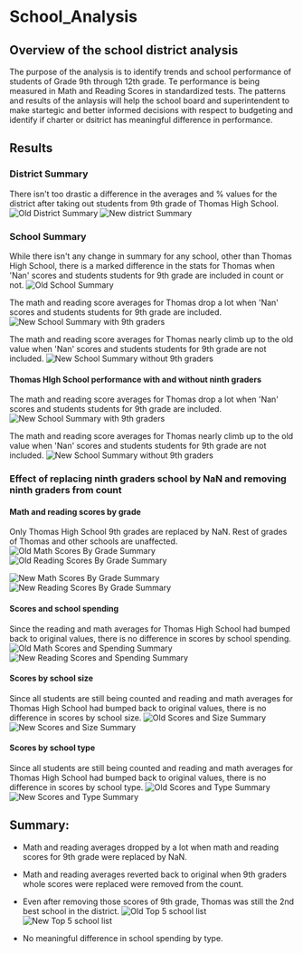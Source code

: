 # School_Analysis

## Overview of the school district analysis
The purpose of the analysis is to identify trends and school performance of students of Grade 9th through 12th grade. Te performance is being measured in Math and Reading Scores in standardized tests. The patterns and results of the anlaysis will help the school board and superintendent to make startegic and better informed decisions with respect to budgeting and identify if charter or dsitrict has meaningful difference in performance.

## Results
### District Summary
There isn't too drastic a difference in the averages and % values for the district after taking out students from 9th grade of Thomas High School.
![Old District Summary](https://github.com/abhi82git/School_Analysis/blob/84af0f58be3e89684a0b6932d18bc57f10da9778/Resources/Old_District_Summary.png)
![New district Summary](https://github.com/abhi82git/School_Analysis/blob/84af0f58be3e89684a0b6932d18bc57f10da9778/Resources/New_District_Summary.png)

### School Summary
While there isn't any change in summary for any school, other than Thomas High School, there is a marked difference in the stats for Thomas when 'Nan' scores and students students for 9th grade are included in count or not.
![Old School Summary](https://github.com/abhi82git/School_Analysis/blob/84af0f58be3e89684a0b6932d18bc57f10da9778/Resources/Old_School_Summary.png)

The math and reading score averages for Thomas drop a lot when 'Nan' scores and students students for 9th grade are included.
![New School Summary with 9th graders](https://github.com/abhi82git/School_Analysis/blob/84af0f58be3e89684a0b6932d18bc57f10da9778/Resources/New_School_Summary_With_9th_Graders.png)

The math and reading score averages for Thomas nearly climb up to the old value when 'Nan' scores and students students for 9th grade are not included.
![New School Summary without 9th graders](https://github.com/abhi82git/School_Analysis/blob/84af0f58be3e89684a0b6932d18bc57f10da9778/Resources/New_School_Summary_Without_9th_Graders.png)

#### Thomas HIgh School performance with and without ninth graders
The math and reading score averages for Thomas drop a lot when 'Nan' scores and students students for 9th grade are included.
![New School Summary with 9th graders](https://github.com/abhi82git/School_Analysis/blob/84af0f58be3e89684a0b6932d18bc57f10da9778/Resources/New_School_Summary_With_9th_Graders.png)

The math and reading score averages for Thomas nearly climb up to the old value when 'Nan' scores and students students for 9th grade are not included.
![New School Summary without 9th graders](https://github.com/abhi82git/School_Analysis/blob/84af0f58be3e89684a0b6932d18bc57f10da9778/Resources/New_School_Summary_Without_9th_Graders.png)


### Effect of replacing ninth graders school by NaN and removing ninth graders from count

#### Math and reading scores by grade
Only Thomas High School 9th grades are replaced by NaN. Rest of grades of Thomas and other schools are unaffected.
![Old Math Scores By Grade Summary](https://github.com/abhi82git/School_Analysis/blob/84af0f58be3e89684a0b6932d18bc57f10da9778/Resources/Old_Math_Scores_By_Grade_Summary.png)
![Old Reading Scores By Grade Summary](https://github.com/abhi82git/School_Analysis/blob/84af0f58be3e89684a0b6932d18bc57f10da9778/Resources/Old_Reading_Scores_By_Grade_Summary.png)

![New Math Scores By Grade Summary](https://github.com/abhi82git/School_Analysis/blob/84af0f58be3e89684a0b6932d18bc57f10da9778/Resources/New_Math_Scores_By_Grade_Summary.png)
![New Reading Scores By Grade Summary](https://github.com/abhi82git/School_Analysis/blob/84af0f58be3e89684a0b6932d18bc57f10da9778/Resources/New_Reading_Scores_By_Grade_Summary.png)


#### Scores and school spending
Since the reading and math averages for Thomas High School had bumped back to original values, there is no difference in scores by school spending.
![Old Math Scores and Spending Summary](https://github.com/abhi82git/Election_Analysis/blob/068845e7f4a4b38f75d2462542eb43781a0f7df1/Resources/Total_Votes.png)
![New Reading Scores and Spending Summary](https://github.com/abhi82git/Election_Analysis/blob/068845e7f4a4b38f75d2462542eb43781a0f7df1/Resources/Total_Votes.png)

#### Scores by school size
Since all students are still being counted and reading and math averages for Thomas High School had bumped back to original values, there is no difference in scores by school size.
![Old Scores and Size Summary](https://github.com/abhi82git/Election_Analysis/blob/068845e7f4a4b38f75d2462542eb43781a0f7df1/Resources/Total_Votes.png)
![New Scores and Size Summary](https://github.com/abhi82git/Election_Analysis/blob/068845e7f4a4b38f75d2462542eb43781a0f7df1/Resources/Total_Votes.png)


#### Scores by school type
Since all students are still being counted and reading and math averages for Thomas High School had bumped back to original values, there is no difference in scores by school type.
![Old Scores and Type Summary](https://github.com/abhi82git/Election_Analysis/blob/068845e7f4a4b38f75d2462542eb43781a0f7df1/Resources/Total_Votes.png)
![New Scores and Type Summary](https://github.com/abhi82git/Election_Analysis/blob/068845e7f4a4b38f75d2462542eb43781a0f7df1/Resources/Total_Votes.png)


## Summary:
 - Math and reading averages dropped by a lot when math and reading scores for 9th grade were replaced by NaN.
 - Math and reading averages reverted back to original when 9th graders whole scores were replaced were removed from the count.
 - Even after removing those scores of 9th grade, Thomas was still the 2nd best school in the district.
![Old Top 5 school list](https://github.com/abhi82git/Election_Analysis/blob/068845e7f4a4b38f75d2462542eb43781a0f7df1/Resources/Total_Votes.png)
![New Top 5 school list](https://github.com/abhi82git/Election_Analysis/blob/068845e7f4a4b38f75d2462542eb43781a0f7df1/Resources/Total_Votes.png)
 
 - No meaningful difference in school spending by type.
